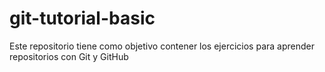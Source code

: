 # git-tutorial-basic
Este repositorio tiene como objetivo contener los ejercicios para aprender repositorios con Git y GitHub
